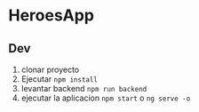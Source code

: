 # HeroesApp

## Dev

1. clonar proyecto
2. Ejecutar `npm install`
3. levantar backend `npm run backend`
4. ejecutar la aplicacion `npm start` o `ng serve -o`
